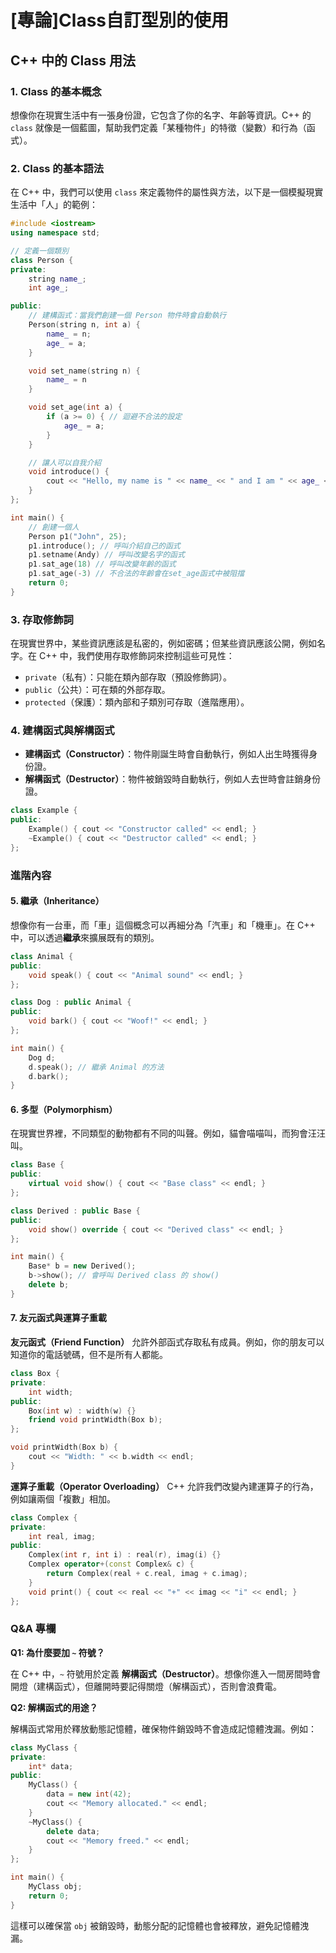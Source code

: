 # [專論]Class自訂型別的使用

## C++ 中的 Class 用法

### 1. Class 的基本概念
想像你在現實生活中有一張身份證，它包含了你的名字、年齡等資訊。C++ 的 `class` 就像是一個藍圖，幫助我們定義「某種物件」的特徵（變數）和行為（函式）。

### 2. Class 的基本語法
在 C++ 中，我們可以使用 `class` 來定義物件的屬性與方法，以下是一個模擬現實生活中「人」的範例：

```cpp
#include <iostream>
using namespace std;

// 定義一個類別
class Person {
private:
    string name_;
    int age_;

public:
    // 建構函式：當我們創建一個 Person 物件時會自動執行
    Person(string n, int a) {
        name_ = n;
        age_ = a;
    }

    void set_name(string n) {
        name_ = n
    }

    void set_age(int a) {
        if (a >= 0) { // 迴避不合法的設定
            age_ = a;
        }
    }

    // 讓人可以自我介紹
    void introduce() {
        cout << "Hello, my name is " << name_ << " and I am " << age_ << " years old." << endl;
    }
};

int main() {
    // 創建一個人
    Person p1("John", 25);
    p1.introduce(); // 呼叫介紹自己的函式
    p1.setname(Andy) // 呼叫改變名字的函式
    p1.sat_age(18) // 呼叫改變年齡的函式
    p1.sat_age(-3) // 不合法的年齡會在set_age函式中被阻擋
    return 0;
}
```

### 3. 存取修飾詞
在現實世界中，某些資訊應該是私密的，例如密碼；但某些資訊應該公開，例如名字。在 C++ 中，我們使用存取修飾詞來控制這些可見性：
- `private`（私有）：只能在類內部存取（預設修飾詞）。
- `public`（公共）：可在類的外部存取。
- `protected`（保護）：類內部和子類別可存取（進階應用）。

### 4. 建構函式與解構函式
- **建構函式（Constructor）**：物件剛誕生時會自動執行，例如人出生時獲得身份證。
- **解構函式（Destructor）**：物件被銷毀時自動執行，例如人去世時會註銷身份證。

```cpp
class Example {
public:
    Example() { cout << "Constructor called" << endl; }
    ~Example() { cout << "Destructor called" << endl; }
};
```

### 進階內容

#### 5. 繼承（Inheritance）
想像你有一台車，而「車」這個概念可以再細分為「汽車」和「機車」。在 C++ 中，可以透過**繼承**來擴展既有的類別。

```cpp
class Animal {
public:
    void speak() { cout << "Animal sound" << endl; }
};

class Dog : public Animal {
public:
    void bark() { cout << "Woof!" << endl; }
};

int main() {
    Dog d;
    d.speak(); // 繼承 Animal 的方法
    d.bark();
}
```

#### 6. 多型（Polymorphism）
在現實世界裡，不同類型的動物都有不同的叫聲。例如，貓會喵喵叫，而狗會汪汪叫。

```cpp
class Base {
public:
    virtual void show() { cout << "Base class" << endl; }
};

class Derived : public Base {
public:
    void show() override { cout << "Derived class" << endl; }
};

int main() {
    Base* b = new Derived();
    b->show(); // 會呼叫 Derived class 的 show()
    delete b;
}
```

#### 7. 友元函式與運算子重載
**友元函式（Friend Function）** 允許外部函式存取私有成員。例如，你的朋友可以知道你的電話號碼，但不是所有人都能。

```cpp
class Box {
private:
    int width;
public:
    Box(int w) : width(w) {}
    friend void printWidth(Box b);
};

void printWidth(Box b) {
    cout << "Width: " << b.width << endl;
}
```

**運算子重載（Operator Overloading）**
C++ 允許我們改變內建運算子的行為，例如讓兩個「複數」相加。

```cpp
class Complex {
private:
    int real, imag;
public:
    Complex(int r, int i) : real(r), imag(i) {}
    Complex operator+(const Complex& c) {
        return Complex(real + c.real, imag + c.imag);
    }
    void print() { cout << real << "+" << imag << "i" << endl; }
};
```

### Q&A 專欄

**Q1: 為什麼要加 `~` 符號？**

在 C++ 中，`~` 符號用於定義 **解構函式（Destructor）**。想像你進入一間房間時會開燈（建構函式），但離開時要記得關燈（解構函式），否則會浪費電。

**Q2: 解構函式的用途？**

解構函式常用於釋放動態記憶體，確保物件銷毀時不會造成記憶體洩漏。例如：

```cpp
class MyClass {
private:
    int* data;
public:
    MyClass() {
        data = new int(42);
        cout << "Memory allocated." << endl;
    }
    ~MyClass() {
        delete data;
        cout << "Memory freed." << endl;
    }
};

int main() {
    MyClass obj;
    return 0;
}
```

這樣可以確保當 `obj` 被銷毀時，動態分配的記憶體也會被釋放，避免記憶體洩漏。
